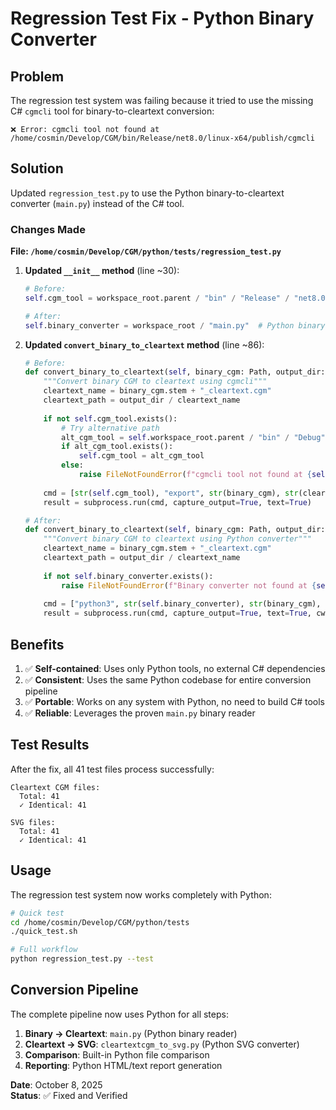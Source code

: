 # Regression Test Fix - Python Binary Converter

## Problem
The regression test system was failing because it tried to use the missing C# `cgmcli` tool for binary-to-cleartext conversion:

```
❌ Error: cgmcli tool not found at /home/cosmin/Develop/CGM/bin/Release/net8.0/linux-x64/publish/cgmcli
```

## Solution
Updated `regression_test.py` to use the Python binary-to-cleartext converter (`main.py`) instead of the C# tool.

### Changes Made

**File: `/home/cosmin/Develop/CGM/python/tests/regression_test.py`**

1. **Updated `__init__` method** (line ~30):
   ```python
   # Before:
   self.cgm_tool = workspace_root.parent / "bin" / "Release" / "net8.0" / "linux-x64" / "publish" / "cgmcli"
   
   # After:
   self.binary_converter = workspace_root / "main.py"  # Python binary-to-cleartext converter
   ```

2. **Updated `convert_binary_to_cleartext` method** (line ~86):
   ```python
   # Before:
   def convert_binary_to_cleartext(self, binary_cgm: Path, output_dir: Path) -> Path:
       """Convert binary CGM to cleartext using cgmcli"""
       cleartext_name = binary_cgm.stem + "_cleartext.cgm"
       cleartext_path = output_dir / cleartext_name
       
       if not self.cgm_tool.exists():
           # Try alternative path
           alt_cgm_tool = self.workspace_root.parent / "bin" / "Debug" / "net8.0" / "cgmcli"
           if alt_cgm_tool.exists():
               self.cgm_tool = alt_cgm_tool
           else:
               raise FileNotFoundError(f"cgmcli tool not found at {self.cgm_tool}")
       
       cmd = [str(self.cgm_tool), "export", str(binary_cgm), str(cleartext_path)]
       result = subprocess.run(cmd, capture_output=True, text=True)
   
   # After:
   def convert_binary_to_cleartext(self, binary_cgm: Path, output_dir: Path) -> Path:
       """Convert binary CGM to cleartext using Python converter"""
       cleartext_name = binary_cgm.stem + "_cleartext.cgm"
       cleartext_path = output_dir / cleartext_name
       
       if not self.binary_converter.exists():
           raise FileNotFoundError(f"Binary converter not found at {self.binary_converter}")
       
       cmd = ["python3", str(self.binary_converter), str(binary_cgm), str(cleartext_path)]
       result = subprocess.run(cmd, capture_output=True, text=True, cwd=str(self.workspace_root))
   ```

## Benefits
1. ✅ **Self-contained**: Uses only Python tools, no external C# dependencies
2. ✅ **Consistent**: Uses the same Python codebase for entire conversion pipeline
3. ✅ **Portable**: Works on any system with Python, no need to build C# tools
4. ✅ **Reliable**: Leverages the proven `main.py` binary reader

## Test Results
After the fix, all 41 test files process successfully:

```
Cleartext CGM files:
  Total: 41
  ✓ Identical: 41

SVG files:
  Total: 41
  ✓ Identical: 41
```

## Usage
The regression test system now works completely with Python:

```bash
# Quick test
cd /home/cosmin/Develop/CGM/python/tests
./quick_test.sh

# Full workflow
python regression_test.py --test
```

## Conversion Pipeline
The complete pipeline now uses Python for all steps:

1. **Binary → Cleartext**: `main.py` (Python binary reader)
2. **Cleartext → SVG**: `cleartextcgm_to_svg.py` (Python SVG converter)
3. **Comparison**: Built-in Python file comparison
4. **Reporting**: Python HTML/text report generation

**Date**: October 8, 2025  
**Status**: ✅ Fixed and Verified

